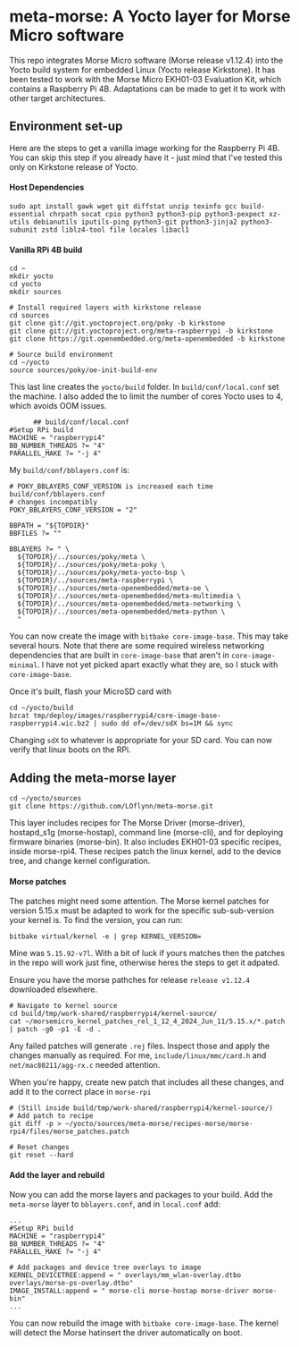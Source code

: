 # meta-morse: A Yocto layer for Morse Micro software

This repo integrates Morse Micro software (Morse release v1.12.4) into the Yocto build system for embedded Linux (Yocto release Kirkstone). It has been tested to work with the Morse Micro EKH01-03 Evaluation Kit, which contains a Raspberry Pi 4B. Adaptations can be made to get it to work with other target architectures.

## Environment set-up
Here are the steps to get a vanilla image working for the Raspberry Pi 4B. You can skip this step if you already have it - just mind that I've tested this only on Kirkstone release of Yocto.

#### Host Dependencies
```
sudo apt install gawk wget git diffstat unzip texinfo gcc build-essential chrpath socat cpio python3 python3-pip python3-pexpect xz-utils debianutils iputils-ping python3-git python3-jinja2 python3-subunit zstd liblz4-tool file locales libacl1
```
#### Vanilla RPi 4B build
```
cd ~
mkdir yocto
cd yocto
mkdir sources

# Install required layers with kirkstone release
cd sources
git clone git://git.yoctoproject.org/poky -b kirkstone
git clone git://git.yoctoproject.org/meta-raspberrypi -b kirkstone
git clone https://git.openembedded.org/meta-openembedded -b kirkstone

# Source build environment
cd ~/yocto
source sources/poky/oe-init-build-env
```
This last line creates the ```yocto/build``` folder. In ```build/conf/local.conf``` set the machine. I also added the to limit the number of cores Yocto uses to 4, which avoids OOM issues.

```
      ## build/conf/local.conf
#Setup RPi build
MACHINE = "raspberrypi4"
BB_NUMBER_THREADS ?= "4"
PARALLEL_MAKE ?= "-j 4"
```

My ```build/conf/bblayers.conf``` is:
```
# POKY_BBLAYERS_CONF_VERSION is increased each time build/conf/bblayers.conf
# changes incompatibly
POKY_BBLAYERS_CONF_VERSION = "2"

BBPATH = "${TOPDIR}"
BBFILES ?= ""

BBLAYERS ?= " \
  ${TOPDIR}/../sources/poky/meta \
  ${TOPDIR}/../sources/poky/meta-poky \
  ${TOPDIR}/../sources/poky/meta-yocto-bsp \
  ${TOPDIR}/../sources/meta-raspberrypi \
  ${TOPDIR}/../sources/meta-openembedded/meta-oe \
  ${TOPDIR}/../sources/meta-openembedded/meta-multimedia \
  ${TOPDIR}/../sources/meta-openembedded/meta-networking \
  ${TOPDIR}/../sources/meta-openembedded/meta-python \
  "
```
You can now create the image with ```bitbake core-image-base```. This may take several hours. Note that there are some required wireless networking dependencies that are built in ```core-image-base``` that aren't in ```core-image-minimal```. I have not yet picked apart exactly what they are, so I stuck with ```core-image-base```.

Once it's built, flash your MicroSD card with 
```
cd ~/yocto/build
bzcat tmp/deploy/images/raspberrypi4/core-image-base-raspberrypi4.wic.bz2 | sudo dd of=/dev/sdX bs=1M && sync
```
Changing ```sdX``` to whatever is appropriate for your SD card. You can now verify that linux boots on the RPi.

## Adding the meta-morse layer
```
cd ~/yocto/sources
git clone https://github.com/LOflynn/meta-morse.git
```
This layer includes recipes for The Morse Driver (morse-driver), hostapd_s1g (morse-hostap), command line (morse-cli), and for deploying firmware binaries (morse-bin). It also includes EKH01-03 specific recipes, inside morse-rpi4. These recipes patch the linux kernel, add to the device tree, and change kernel configuration.

#### Morse patches

The patches might need some attention. The Morse kernel patches for version 5.15.x must be adapted to work for the specific sub-sub-version your kernel is. To find the version, you can run:
```
bitbake virtual/kernel -e | grep KERNEL_VERSION=
```

Mine was ```5.15.92-v7l```. With a bit of luck if yours matches then the patches in the repo will work just fine, otherwise heres the steps to get it adpated.

Ensure you have the morse pathches for release ```release v1.12.4``` downloaded elsewhere.

```
# Navigate to kernel source 
cd build/tmp/work-shared/raspberrypi4/kernel-source/
cat ~/morsemicro_kernel_patches_rel_1_12_4_2024_Jun_11/5.15.x/*.patch | patch -g0 -p1 -E -d .
```

Any failed patches will generate ```.rej``` files. Inspect those and apply the changes manually as required. For me, ```include/linux/mmc/card.h``` and ```net/mac80211/agg-rx.c``` needed attention.

When you're happy, create new patch that includes all these changes, and add it to the correct place in ```morse-rpi```

```
# (Still inside build/tmp/work-shared/raspberrypi4/kernel-source/)
# Add patch to recipe
git diff -p > ~/yocto/sources/meta-morse/recipes-morse/morse-rpi4/files/morse_patches.patch 

# Reset changes 
git reset --hard
```
#### Add the layer and rebuild
Now you can add the morse layers and packages to your build. 
Add the ```meta-morse``` layer to ```bblayers.conf```, and in ```local.conf``` add:
```
...
#Setup RPi build
MACHINE = "raspberrypi4"
BB_NUMBER_THREADS ?= "4"
PARALLEL_MAKE ?= "-j 4"

# Add packages and device tree overlays to image
KERNEL_DEVICETREE:append = " overlays/mm_wlan-overlay.dtbo overlays/morse-ps-overlay.dtbo"
IMAGE_INSTALL:append = " morse-cli morse-hostap morse-driver morse-bin"
...
```

You can now rebuild the image with ```bitbake core-image-base```. The kernel will detect the Morse hatinsert the driver automatically on boot.
